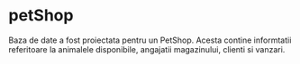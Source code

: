 # petShop
Baza de date a fost proiectata pentru un PetShop. Acesta contine informtatii referitoare la animalele disponibile, angajatii magazinului, clienti si vanzari.
